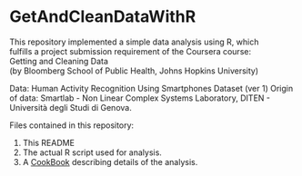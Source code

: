 # GetAndCleanDataWithR

This repository implemented a simple data analysis using R, which  
fulfills a project submission requirement of the Coursera course:  
Getting and Cleaning Data  
(by Bloomberg School of Public Health, Johns Hopkins University)

Data: Human Activity Recognition Using Smartphones Dataset (ver 1)
Origin of data: Smartlab - Non Linear Complex Systems Laboratory, DITEN - Università degli Studi di Genova.

Files contained in this repository:

1. This README
3. The actual R script used for analysis.
2. A [CookBook][1] describing details of the analysis.

[1]: CookBook.md "CookBook"
